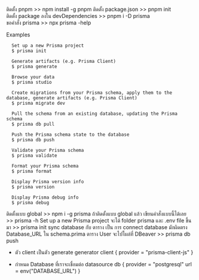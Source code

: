 ติดตั้ง pnpm >>  npm install -g pnpm 
ติดตั้ง package.json >> pnpm init      
ติดตั้ง package ลงใน devDependencies >> pnpm i -D prisma    
ขอคำสั่ง prisma >> npx prisma -help

Examples

      Set up a new Prisma project
      $ prisma init

      Generate artifacts (e.g. Prisma Client)
      $ prisma generate

      Browse your data
      $ prisma studio

      Create migrations from your Prisma schema, apply them to the database, generate artifacts (e.g. Prisma Client)
      $ prisma migrate dev

      Pull the schema from an existing database, updating the Prisma schema
      $ prisma db pull

      Push the Prisma schema state to the database
      $ prisma db push

      Validate your Prisma schema
      $ prisma validate

      Format your Prisma schema
      $ prisma format

      Display Prisma version info
      $ prisma version

      Display Prisma debug info
      $ prisma debug

ติดตั้งแบบ global >>  npm i -g prisma 
ถ้าติดตั้งแบบ global แล้ว เขียนคำสั่งแบบนี้ได้เลย >> prisma -h 
Set up a new Prisma project จะได้ folder prisma และ .env file ขึ้นมา >> prisma init 
sync database กับ ตาราง เป็น การ connect database มักผิดตรง Database_URL ใน schema.prima ตาราง User จะไปโผล่ที่ DBeaver  >> prisma db push 

- ตัว client เป็นตัว generate 
generator client {
  provider = "prisma-client-js"
}

- กำหนด Database ที่เราจะเชื่อมต่อ 
datasource db {
  provider = "postgresql"
  url      = env("DATABASE_URL")
}























